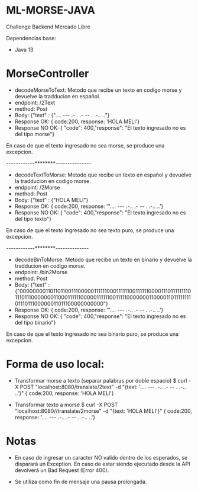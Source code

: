 # ML-MORSE-JAVA

Challenge Backend Mercado Libre

Dependencias base:
 * Java 13

# MorseController

* decodeMorseToText: Metodo que recibe un texto en codigo morse y devuelve la tradducion en español.
* endpoint: /2Text
* method: Post
* Body: {"text" : {".... --- .-.. .-  -- . .-.. .."}
* Response OK: { code:200, response: 'HOLA MELI'}
* Response NO OK: {  "code": 400,"response": "El texto ingresado no es del tipo morse"}

En caso de que el texto ingresado no sea morse, se produce una excepcion.

------------********---------------
* decodeTextToMorse: Metodo que recibe un texto en español y devuelve la tradducion en codigo morse.
* endpoint: /2Morse
* method: Post
* Body: {"text" : {"HOLA MELI"}
* Response OK: { code:200, response: '".... --- .-.. .-  -- . .-.. ..'}
* Response NO OK: { "code": 400,"response": "El texto ingresado no es del tipo texto"}

En caso de que el texto ingresado no sea texto puro, se produce una excepcion.

------------********--------------
* decodeBinToMorse: Metodo que recibe un texto en binario y devuelve la tradducion en codigo morse.
* endpoint: /bin2Morse
* method: Post
* Body: {"text" : {"00000000110110110011100000111111000111111001111110000111011111111011101110000000110001111110000011111100111110000000110000110111111110111011100000011011100000000000"}
* Response OK: { code:200, response: '".... --- .-.. .-  -- . .-.. ..'}
* Response NO OK: { "code": 400,"response": "El texto ingresado no es del tipo binario"}

En caso de que el texto ingresado no sea binario puro, se produce una excepcion.


# Forma de uso local:

* Transformar morse a texto (separar palabras por doble espacio)
$ curl -X POST "localhost:8080/translate/2text" -d "{text: '.... --- .-.. .- -- . .-.. ..'}"
{ code:200, response: 'HOLA MELI'}

* Transformar texto a morse
$ curl -X POST "localhost:8080//translate/2morse" -d "{text: 'HOLA MELI'}"
{ code:200, response: '.... --- .-.. .- -- . .-.. ..'}
  
  
# Notas
 * En caso de ingresar un caracter NO valido dentro de los esperados, se disparará un Exception. En caso de estar siendo ejecutado desde la API devolverá un Bad Request (Error 400).
 
 * Se utiliza como fin de mensaje una pausa prolongada.
 

